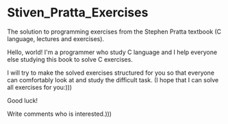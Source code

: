 # Stiven_Pratta_Exercises
The solution to programming exercises from the Stephen Pratta textbook (C language, lectures and exercises).

Hello, world! I'm a programmer who study C language and I help everyone else studying this book to solve C exercises.

I will try to make the solved exercises structured for you so that everyone can comfortably look at and study the difficult task. (I hope that I can solve all exercises for you:)))

Good luck!

Write comments who is interested.)))
